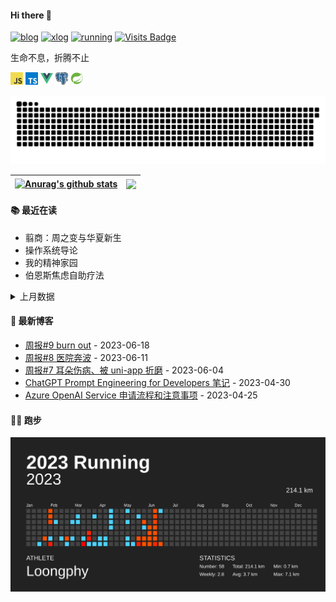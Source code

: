 #### Hi there 👋

[![blog](https://img.shields.io/badge/-blog-blueviolet)](https://blog.loongphy.com/)
[![xlog](https://img.shields.io/badge/-xlog-orange)](https://xlog.loongphy.com/)
[![running](https://img.shields.io/badge/-running-brightgreen)](https://running.loongphy.com/)
[![Visits Badge](https://badges.strrl.dev/visits/loongphy/loongphy?style=flat-square)](https://github.com/loongphy)

<p>生命不息，折腾不止</p>

<code><img height="20" alt="javascript" src="https://raw.githubusercontent.com/github/explore/80688e429a7d4ef2fca1e82350fe8e3517d3494d/topics/javascript/javascript.png"></code>
<code><img height="20" alt="typescript" src="https://raw.githubusercontent.com/github/explore/80688e429a7d4ef2fca1e82350fe8e3517d3494d/topics/typescript/typescript.png"></code>
<code><img height="20" alt="vue" src="https://raw.githubusercontent.com/github/explore/80688e429a7d4ef2fca1e82350fe8e3517d3494d/topics/vue/vue.png"></code>
<code><img height="20" alt="postgresql" src="https://raw.githubusercontent.com/github/explore/80688e429a7d4ef2fca1e82350fe8e3517d3494d/topics/postgresql/postgresql.png"></code>
<code><img height="20" alt="spring-boot" src="https://raw.githubusercontent.com/github/explore/80688e429a7d4ef2fca1e82350fe8e3517d3494d/topics/spring-boot/spring-boot.png"></code>


<picture>
  <source media="(prefers-color-scheme: dark)" srcset="github-snake-dark.svg" />
  <source media="(prefers-color-scheme: light)" srcset="github-snake.svg" />
  <img alt="github-snake" src="github-snake.svg" />
</picture>


| <a href="https://github.com/loongphy"><img align="center" src="https://github-readme-stats.vercel.app/api?username=loongphy&show_icons=true&include_all_commits=true&theme=buefy&hide_border=true" alt="Anurag's github stats" /></a> | <a href="https://github.com/loongphy"><img align="center" src="https://github-readme-stats.vercel.app/api/top-langs/?username=loongphy&layout=compact&theme=buefy&hide_border=true" /></a> |
| ------------------------------------------------------------------------------------------------------------------------------------------------------------------------------------------------------------------------------------- | ------------------------------------------------------------------------------------------------------------------------------------------------------------------------------------------ |


#### 📚 最近在读

<!-- weread starts -->
- 翦商：周之变与华夏新生
- 操作系统导论
- 我的精神家园
- 伯恩斯焦虑自助疗法
<details> 
  <summary>上月数据</summary>
  
  <img src="https://github.com/Loongphy/loongphy/assets/42089082/3e6202d7-c11f-4d14-8c23-3f20e134d06a" width="400" />

</details>
<!-- weread ends -->

#### 📑 最新博客

<!-- blog starts -->
* <a href=https://blog.loongphy.com/posts/weekly-review-20230618/ target='_blank'>周报#9 burn out</a> - 2023-06-18
* <a href=https://blog.loongphy.com/posts/weekly-review-20230611/ target='_blank'>周报#8 医院奔波</a> - 2023-06-11
* <a href=https://blog.loongphy.com/posts/weekly-review-20230604/ target='_blank'>周报#7 耳朵伤病、被 uni-app 折磨</a> - 2023-06-04
* <a href=https://blog.loongphy.com/posts/chatgpt-prompt-engineering-for-developers-notes-20230430/ target='_blank'>ChatGPT Prompt Engineering for Developers 笔记</a> - 2023-04-30
* <a href=https://blog.loongphy.com/posts/request-access-to-azure-openai-service-20230425/ target='_blank'>Azure OpenAI Service 申请流程和注意事项</a> - 2023-04-25
<!-- blog ends -->

#### 🏃‍♂️ 跑步
![2023](github_2023.svg)

